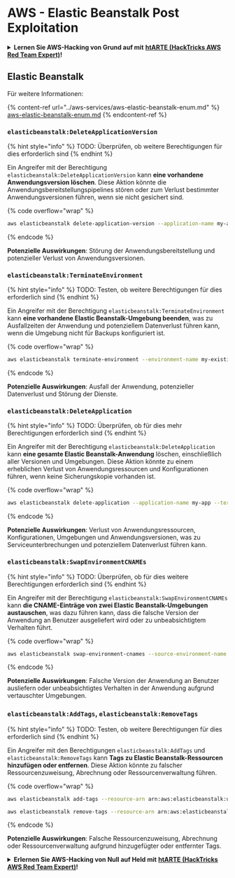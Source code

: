 # AWS - Elastic Beanstalk Post Exploitation

<details>

<summary><strong>Lernen Sie AWS-Hacking von Grund auf mit</strong> <a href="https://training.hacktricks.xyz/courses/arte"><strong>htARTE (HackTricks AWS Red Team Expert)</strong></a><strong>!</strong></summary>

Andere Möglichkeiten, HackTricks zu unterstützen:

* Wenn Sie Ihr **Unternehmen in HackTricks beworben sehen möchten** oder **HackTricks im PDF-Format herunterladen möchten**, überprüfen Sie die [**ABONNEMENTPLÄNE**](https://github.com/sponsors/carlospolop)!
* Holen Sie sich das [**offizielle PEASS & HackTricks-Merch**](https://peass.creator-spring.com)
* Entdecken Sie [**The PEASS Family**](https://opensea.io/collection/the-peass-family), unsere Sammlung exklusiver [**NFTs**](https://opensea.io/collection/the-peass-family)
* **Treten Sie der** 💬 [**Discord-Gruppe**](https://discord.gg/hRep4RUj7f) oder der [**Telegram-Gruppe**](https://t.me/peass) bei oder **folgen** Sie uns auf **Twitter** 🐦 [**@hacktricks\_live**](https://twitter.com/hacktricks\_live)**.**
* **Teilen Sie Ihre Hacking-Tricks, indem Sie PRs an die** [**HackTricks**](https://github.com/carlospolop/hacktricks) und [**HackTricks Cloud**](https://github.com/carlospolop/hacktricks-cloud) GitHub-Repositories senden.

</details>

## Elastic Beanstalk

Für weitere Informationen:

{% content-ref url="../aws-services/aws-elastic-beanstalk-enum.md" %}
[aws-elastic-beanstalk-enum.md](../aws-services/aws-elastic-beanstalk-enum.md)
{% endcontent-ref %}

### `elasticbeanstalk:DeleteApplicationVersion`

{% hint style="info" %}
TODO: Überprüfen, ob weitere Berechtigungen für dies erforderlich sind
{% endhint %}

Ein Angreifer mit der Berechtigung `elasticbeanstalk:DeleteApplicationVersion` kann **eine vorhandene Anwendungsversion löschen**. Diese Aktion könnte die Anwendungsbereitstellungspipelines stören oder zum Verlust bestimmter Anwendungsversionen führen, wenn sie nicht gesichert sind.

{% code overflow="wrap" %}
```bash
aws elasticbeanstalk delete-application-version --application-name my-app --version-label my-version
```
{% endcode %}

**Potenzielle Auswirkungen**: Störung der Anwendungsbereitstellung und potenzieller Verlust von Anwendungsversionen.

### `elasticbeanstalk:TerminateEnvironment`

{% hint style="info" %}
TODO: Testen, ob weitere Berechtigungen für dies erforderlich sind
{% endhint %}

Ein Angreifer mit der Berechtigung `elasticbeanstalk:TerminateEnvironment` kann **eine vorhandene Elastic Beanstalk-Umgebung beenden**, was zu Ausfallzeiten der Anwendung und potenziellem Datenverlust führen kann, wenn die Umgebung nicht für Backups konfiguriert ist.

{% code overflow="wrap" %}
```bash
aws elasticbeanstalk terminate-environment --environment-name my-existing-env
```
{% endcode %}

**Potenzielle Auswirkungen**: Ausfall der Anwendung, potenzieller Datenverlust und Störung der Dienste.

### `elasticbeanstalk:DeleteApplication`

{% hint style="info" %}
TODO: Überprüfen, ob für dies mehr Berechtigungen erforderlich sind
{% endhint %}

Ein Angreifer mit der Berechtigung `elasticbeanstalk:DeleteApplication` kann **eine gesamte Elastic Beanstalk-Anwendung** löschen, einschließlich aller Versionen und Umgebungen. Diese Aktion könnte zu einem erheblichen Verlust von Anwendungsressourcen und Konfigurationen führen, wenn keine Sicherungskopie vorhanden ist.

{% code overflow="wrap" %}
```bash
aws elasticbeanstalk delete-application --application-name my-app --terminate-env-by-force
```
{% endcode %}

**Potenzielle Auswirkungen**: Verlust von Anwendungsressourcen, Konfigurationen, Umgebungen und Anwendungsversionen, was zu Serviceunterbrechungen und potenziellem Datenverlust führen kann.

### `elasticbeanstalk:SwapEnvironmentCNAMEs`

{% hint style="info" %}
TODO: Überprüfen, ob für dies weitere Berechtigungen erforderlich sind
{% endhint %}

Ein Angreifer mit der Berechtigung `elasticbeanstalk:SwapEnvironmentCNAMEs` kann **die CNAME-Einträge von zwei Elastic Beanstalk-Umgebungen austauschen**, was dazu führen kann, dass die falsche Version der Anwendung an Benutzer ausgeliefert wird oder zu unbeabsichtigtem Verhalten führt.

{% code overflow="wrap" %}
```bash
aws elasticbeanstalk swap-environment-cnames --source-environment-name my-env-1 --destination-environment-name my-env-2
```
{% endcode %}

**Potenzielle Auswirkungen**: Falsche Version der Anwendung an Benutzer ausliefern oder unbeabsichtigtes Verhalten in der Anwendung aufgrund vertauschter Umgebungen.

### `elasticbeanstalk:AddTags`, `elasticbeanstalk:RemoveTags`

{% hint style="info" %}
TODO: Testen, ob weitere Berechtigungen für dies erforderlich sind
{% endhint %}

Ein Angreifer mit den Berechtigungen `elasticbeanstalk:AddTags` und `elasticbeanstalk:RemoveTags` kann **Tags zu Elastic Beanstalk-Ressourcen hinzufügen oder entfernen**. Diese Aktion könnte zu falscher Ressourcenzuweisung, Abrechnung oder Ressourcenverwaltung führen.

{% code overflow="wrap" %}
```bash
aws elasticbeanstalk add-tags --resource-arn arn:aws:elasticbeanstalk:us-west-2:123456789012:environment/my-app/my-env --tags Key=MaliciousTag,Value=1

aws elasticbeanstalk remove-tags --resource-arn arn:aws:elasticbeanstalk:us-west-2:123456789012:environment/my-app/my-env --tag-keys MaliciousTag
```
{% endcode %}

**Potenzielle Auswirkungen**: Falsche Ressourcenzuweisung, Abrechnung oder Ressourcenverwaltung aufgrund hinzugefügter oder entfernter Tags.

<details>

<summary><strong>Erlernen Sie AWS-Hacking von Null auf Held mit</strong> <a href="https://training.hacktricks.xyz/courses/arte"><strong>htARTE (HackTricks AWS Red Team Expert)</strong></a><strong>!</strong></summary>

Andere Möglichkeiten, HackTricks zu unterstützen:

* Wenn Sie Ihr **Unternehmen in HackTricks beworben sehen möchten** oder **HackTricks im PDF-Format herunterladen möchten**, überprüfen Sie die [**ABONNEMENTPLÄNE**](https://github.com/sponsors/carlospolop)!
* Holen Sie sich das [**offizielle PEASS & HackTricks-Merch**](https://peass.creator-spring.com)
* Entdecken Sie [**The PEASS Family**](https://opensea.io/collection/the-peass-family), unsere Sammlung exklusiver [**NFTs**](https://opensea.io/collection/the-peass-family)
* **Treten Sie der** 💬 [**Discord-Gruppe**](https://discord.gg/hRep4RUj7f) oder der [**Telegram-Gruppe**](https://t.me/peass) bei oder **folgen** Sie uns auf **Twitter** 🐦 [**@hacktricks\_live**](https://twitter.com/hacktricks\_live)**.**
* **Teilen Sie Ihre Hacking-Tricks, indem Sie PRs an die** [**HackTricks**](https://github.com/carlospolop/hacktricks) und [**HackTricks Cloud**](https://github.com/carlospolop/hacktricks-cloud) github Repositories einreichen.

</details>
